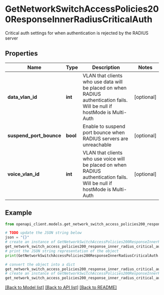 # GetNetworkSwitchAccessPolicies200ResponseInnerRadiusCriticalAuth

Critical auth settings for when authentication is rejected by the RADIUS server

## Properties

Name | Type | Description | Notes
------------ | ------------- | ------------- | -------------
**data_vlan_id** | **int** | VLAN that clients who use data will be placed on when RADIUS authentication fails. Will be null if hostMode is Multi-Auth | [optional] 
**suspend_port_bounce** | **bool** | Enable to suspend port bounce when RADIUS servers are unreachable | [optional] 
**voice_vlan_id** | **int** | VLAN that clients who use voice will be placed on when RADIUS authentication fails. Will be null if hostMode is Multi-Auth | [optional] 

## Example

```python
from openapi_client.models.get_network_switch_access_policies200_response_inner_radius_critical_auth import GetNetworkSwitchAccessPolicies200ResponseInnerRadiusCriticalAuth

# TODO update the JSON string below
json = "{}"
# create an instance of GetNetworkSwitchAccessPolicies200ResponseInnerRadiusCriticalAuth from a JSON string
get_network_switch_access_policies200_response_inner_radius_critical_auth_instance = GetNetworkSwitchAccessPolicies200ResponseInnerRadiusCriticalAuth.from_json(json)
# print the JSON string representation of the object
print(GetNetworkSwitchAccessPolicies200ResponseInnerRadiusCriticalAuth.to_json())

# convert the object into a dict
get_network_switch_access_policies200_response_inner_radius_critical_auth_dict = get_network_switch_access_policies200_response_inner_radius_critical_auth_instance.to_dict()
# create an instance of GetNetworkSwitchAccessPolicies200ResponseInnerRadiusCriticalAuth from a dict
get_network_switch_access_policies200_response_inner_radius_critical_auth_from_dict = GetNetworkSwitchAccessPolicies200ResponseInnerRadiusCriticalAuth.from_dict(get_network_switch_access_policies200_response_inner_radius_critical_auth_dict)
```
[[Back to Model list]](../README.md#documentation-for-models) [[Back to API list]](../README.md#documentation-for-api-endpoints) [[Back to README]](../README.md)


